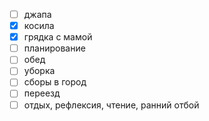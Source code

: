 - [ ] джапа 
- [x] косила
- [x] грядка с мамой
- [ ] планирование
- [ ] обед
- [ ] уборка
- [ ] сборы в город
- [ ] переезд
- [ ] отдых, рефлексия, чтение, ранний отбой